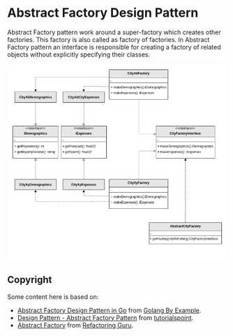 # Abstract Factory Design Pattern
Abstract Factory pattern work around a super-factory which creates other factories. This factory is also called as factory of factories.
In Abstract Factory pattern an interface is responsible for creating a factory of related objects without explicitly specifying their classes.

![Alt text](https://raw.githubusercontent.com/marcelkohl/go-design-patterns/main/AbstractFactory/sample.png "a title")

## Copyright
Some content here is based on:

- [Abstract Factory Design Pattern in Go](https://golangbyexample.com/abstract-factory-design-pattern-go/) from [Golang By Example](https://golangbyexample.com).
- [Design Pattern - Abstract Factory Pattern](https://www.tutorialspoint.com/design_pattern/abstract_factory_pattern.htm) from [tutorialspoint](https://www.tutorialspoint.com).
- [Abstract Factory](https://refactoring.guru/design-patterns/abstract-factory) from [Refactoring Guru](https://refactoring.guru).
